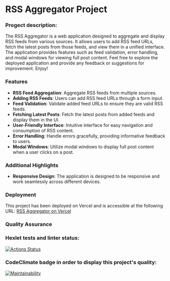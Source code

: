 # RSS Aggregator Project

### Progect description:

The RSS Aggregator is a web application designed to aggregate and display RSS feeds from various sources. It allows users to add RSS feed URLs, fetch the latest posts from those feeds, and view them in a unified interface. The application provides features such as feed validation, error handling, and modal windows for viewing full post content. Feel free to explore the deployed application and provide any feedback or suggestions for improvement. Enjoy!

### Features

- **RSS Feed Aggregation**: Aggregate RSS feeds from multiple sources.
- **Adding RSS Feeds**: Users can add RSS feed URLs through a form input.
- **Feed Validation**: Validate added feed URLs to ensure they are valid RSS feeds.
- **Fetching Latest Posts**: Fetch the latest posts from added feeds and display them in the UI.
- **User-Friendly Interface**: Intuitive interface for easy navigation and consumption of RSS content.
- **Error Handling**: Handle errors gracefully, providing informative feedback to users.
- **Modal Windows**: Utilize modal windows to display full post content when a user clicks on a post.

### Additional Highlights

- **Responsive Design**: The application is designed to be responsive and work seamlessly across different devices.

### Deployment

This project has been deployed on Vercel and is accessible at the following URL:
[RSS Aggregator on Vercel](https://frontend-project-11-nine-psi.vercel.app)

### Quality Assurance

### Hexlet tests and linter status:

[![Actions Status](https://github.com/karinatimm/frontend-project-11/actions/workflows/hexlet-check.yml/badge.svg)](https://github.com/karinatimm/frontend-project-11/actions)

### CodeClimate badge in order to display this project's quality:

[![Maintainability](https://api.codeclimate.com/v1/badges/5008988e470b6d860762/maintainability)](https://codeclimate.com/github/karinatimm/frontend-project-11/maintainability)
